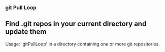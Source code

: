 ### git Pull Loop ##

## Find .git repos in your current directory and update them ##

Usage: 'gitPullLoop' in a directory containing one or more git repositories.
